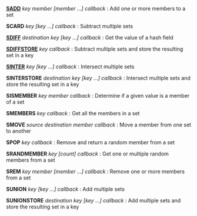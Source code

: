 **[SADD](sets/SADD.md)** *key member [member ...] callback* : Add one or more members to a set

**SCARD** *key [key ...] callback* : Subtract multiple sets

**[SDIFF](doc/sets/SDIFF.md)** *destination key [key ...] callback* : Get the value of a hash field

**[SDIFFSTORE](doc/sets/SDIFFSTORE.md)** *key callback* : Subtract multiple sets and store the resulting set in a key

**[SINTER](doc/sets/SINTER.md)** *key [key ...] callback* : Intersect multiple sets

**SINTERSTORE** *destination key [key ...] callback* : Intersect multiple sets and store the resulting set in a key

**SISMEMBER** *key member callback* : Determine if a given value is a member of a set

**SMEMBERS** *key callback* : Get all the members in a set

**SMOVE** *source destination member callback* : Move a member from one set to another

**SPOP** *key callback* : Remove and return a random member from a set

**SRANDMEMBER** *key [count] callback* : Get one or multiple random members from a set

**SREM** *key member [member ...] callback* : Remove one or more members from a set

**SUNION** *key [key ...] callback* : Add multiple sets

**SUNIONSTORE** *destination key [key ...] callback* : Add multiple sets and store the resulting set in a key